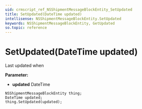 ```yaml
---
uid: crmscript_ref_NSShipmentMessageBlockEntity_SetUpdated
title: SetUpdated(DateTime updated)
intellisense: NSShipmentMessageBlockEntity.SetUpdated
keywords: NSShipmentMessageBlockEntity, GetUpdated
so.topic: reference
---
```


# SetUpdated(DateTime updated)

Last updated when

**Parameter:** 
 - **updated** DateTime

```crmscript
NSShipmentMessageBlockEntity thing;
DateTime updated;
thing.SetUpdated(updated);
```

